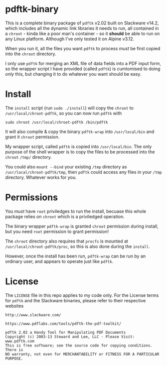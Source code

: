 # pdftk-binary

This is a complete binary package of `pdftk` v2.02 built on Slackware v14.2, which includes all the dynamic link libraries it needs
to run, all contained in a `chroot` - kinda like a poor man's container - so it **should** be able to run on any Linux platform.
Although I've only tested it on Alpine v3.12.

When you run it, all the files you want `pdftk` to process *must* be first copied into the `chroot` directory.

I only use `pdftk` for merging an XML file of data fields into a PDF input form, so the wrapper script
I have provided (called `pdftk`) is cumtomised to doing *only* this, but changing it to do whatever you want should be easy.


# Install

The `install` script (run `sudo ./install`) will copy the `chroot` to `/usr/local/chroot-pdftk`,
so you can now run `pdftk` with

	sudo chroot /usr/local/chroot-pdftk /bin/pdftk

It will also compile & copy the binary `pdftk-wrap` into `/usr/local/bin` and grant it `chroot` permission.

My wrapper script, called `pdftk` is copied into `/usr/local/bin`. The only purpose of the shell wrapper is to copy
the files to be processed into the `chroot` `/tmp/` directory.

You could also `mount --bind` your existing `/tmp` directory as `/usr/local/chroot-pdftk/tmp`, then `pdftk` could
access any files in your `/tmp` directory. Whatever works for you.


# Permissions

You *must* have `root` priviledges to run the install, becuase this whole package relies on `chroot` which is a priviledged operation.

The binary wrapper `pdftk-wrap` is granted `chroot` permission during install, but you need `root` permission to grant permission!

The `chroot` directory also requires that `procfs` is mounted at `/usr/local/chroot-pdftk/proc`, so this is also done during the `install`.

However, once the install has been run, `pdftk-wrap` can be run by an ordinary user, and appears to operate just like `pdftk`.


# License

The `LICENSE` file in this repo applies to my code only. For the License terms for `pdftk` and the Slackware binaries,
please refer to their respective websites

	http://www.slackware.com/

	https://www.pdflabs.com/tools/pdftk-the-pdf-toolkit/

	pdftk 2.02 a Handy Tool for Manipulating PDF Documents
	Copyright (c) 2003-13 Steward and Lee, LLC - Please Visit: www.pdftk.com
	This is free software; see the source code for copying conditions. There is
	NO warranty, not even for MERCHANTABILITY or FITNESS FOR A PARTICULAR PURPOSE.

